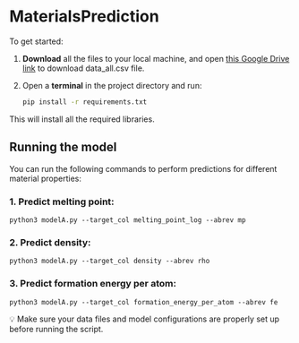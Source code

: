 # MaterialsPrediction

To get started:

1.	**Download** all the files to your local machine, and open [this Google Drive link](https://drive.google.com/file/d/1iBU7PA1sMc4bHE1RyUUUm-0JBAhmv-Wh/view?usp=share_link) to download data_all.csv file.
 
2.	Open a **terminal** in the project directory and run:

    ```bash
    pip install -r requirements.txt

This will install all the required libraries.




## Running the model

You can run the following commands to perform predictions for different material properties:
### 1.	Predict melting point:

    python3 modelA.py --target_col melting_point_log --abrev mp


### 2.	Predict density:

    python3 modelA.py --target_col density --abrev rho


### 3.	Predict formation energy per atom:

    python3 modelA.py --target_col formation_energy_per_atom --abrev fe



💡 Make sure your data files and model configurations are properly set up before running the script.
